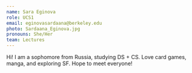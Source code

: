 ```yaml
---
name: Sara Eginova
role: UCS1
email: eginovasardaana@berkeley.edu
photo: Sardaana_Eginova.jpg
pronouns: She/Her
team: Lectures
---
```

Hi! I am a sophomore from Russia, studying DS + CS. Love card games, manga, and exploring SF. Hope to meet everyone!